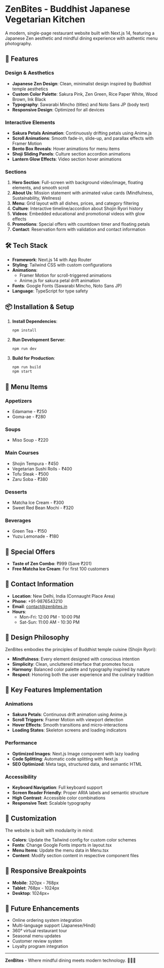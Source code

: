# ZenBites - Buddhist Japanese Vegetarian Kitchen

A modern, single-page restaurant website built with Next.js 14, featuring a Japanese Zen aesthetic and mindful dining experience with authentic menu photography.

## 🌸 Features

### Design & Aesthetics
- **Japanese Zen Design**: Clean, minimalist design inspired by Buddhist temple aesthetics
- **Custom Color Palette**: Sakura Pink, Zen Green, Rice Paper White, Wood Brown, Ink Black
- **Typography**: Sawarabi Mincho (titles) and Noto Sans JP (body text)
- **Responsive Design**: Optimized for all devices

### Interactive Elements
- **Sakura Petals Animation**: Continuously drifting petals using Anime.js
- **Scroll Animations**: Smooth fade-in, slide-up, and parallax effects with Framer Motion
- **Bento Box Reveals**: Hover animations for menu items
- **Shoji Sliding Panels**: Culture section accordion animations
- **Lantern Glow Effects**: Video section hover animations

### Sections
1. **Hero Section**: Full-screen with background video/image, floating elements, and smooth scroll
2. **About Us**: Mission statement with animated value cards (Mindfulness, Sustainability, Wellness)
3. **Menu**: Grid layout with all dishes, prices, and category filtering
4. **Culture**: Interactive timeline/accordion about Shojin Ryori history
5. **Videos**: Embedded educational and promotional videos with glow effects
6. **Promotions**: Special offers with countdown timer and floating petals
7. **Contact**: Reservation form with validation and contact information

## 🛠 Tech Stack

- **Framework**: Next.js 14 with App Router
- **Styling**: Tailwind CSS with custom configurations
- **Animations**: 
  - Framer Motion for scroll-triggered animations
  - Anime.js for sakura petal drift animation
- **Fonts**: Google Fonts (Sawarabi Mincho, Noto Sans JP)
- **Language**: TypeScript for type safety

## 📦 Installation & Setup

1. **Install Dependencies**:
   ```bash
   npm install
   ```

2. **Run Development Server**:
   ```bash
   npm run dev
   ```

3. **Build for Production**:
   ```bash
   npm run build
   npm start
   ```

## 🍃 Menu Items

### Appetizers
- Edamame - ₹250
- Goma-ae - ₹280

### Soups
- Miso Soup - ₹220

### Main Courses
- Shojin Tempura - ₹450
- Vegetarian Sushi Rolls - ₹400
- Tofu Steak - ₹500
- Zaru Soba - ₹380

### Desserts
- Matcha Ice Cream - ₹300
- Sweet Red Bean Mochi - ₹320

### Beverages
- Green Tea - ₹150
- Yuzu Lemonade - ₹180

## 🎯 Special Offers

- **Taste of Zen Combo**: ₹999 (Save ₹201)
- **Free Matcha Ice Cream**: For first 100 customers

## 📍 Contact Information

- **Location**: New Delhi, India (Connaught Place Area)
- **Phone**: +91-9876543210
- **Email**: contact@zenbites.in
- **Hours**: 
  - Mon-Fri: 12:00 PM - 10:00 PM
  - Sat-Sun: 11:00 AM - 10:30 PM

## 🎨 Design Philosophy

ZenBites embodies the principles of Buddhist temple cuisine (Shojin Ryori):

- **Mindfulness**: Every element designed with conscious intention
- **Simplicity**: Clean, uncluttered interface that promotes focus
- **Harmony**: Balanced color palette and typography inspired by nature
- **Respect**: Honoring both the user experience and the culinary tradition

## 🚀 Key Features Implementation

### Animations
- **Sakura Petals**: Continuous drift animation using Anime.js
- **Scroll Triggers**: Framer Motion with viewport detection
- **Hover Effects**: Smooth transitions and micro-interactions
- **Loading States**: Skeleton screens and loading indicators

### Performance
- **Optimized Images**: Next.js Image component with lazy loading
- **Code Splitting**: Automatic code splitting with Next.js
- **SEO Optimized**: Meta tags, structured data, and semantic HTML

### Accessibility
- **Keyboard Navigation**: Full keyboard support
- **Screen Reader Friendly**: Proper ARIA labels and semantic structure
- **High Contrast**: Accessible color combinations
- **Responsive Text**: Scalable typography

## 🔧 Customization

The website is built with modularity in mind:

- **Colors**: Update the Tailwind config for custom color schemes
- **Fonts**: Change Google Fonts imports in layout.tsx
- **Menu Items**: Update the menu data in Menu.tsx
- **Content**: Modify section content in respective component files

## 📱 Responsive Breakpoints

- **Mobile**: 320px - 768px
- **Tablet**: 768px - 1024px
- **Desktop**: 1024px+

## 🌟 Future Enhancements

- Online ordering system integration
- Multi-language support (Japanese/Hindi)
- 360° virtual restaurant tour
- Seasonal menu updates
- Customer review system
- Loyalty program integration

---

**ZenBites** - Where mindful dining meets modern technology. 🧘‍♀️🌸
